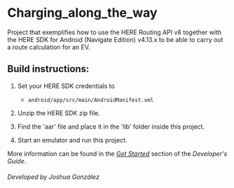 # Charging_along_the_way

Project that exemplifies how to use the HERE Routing API v8 together with the HERE SDK for Android (Navigate Edition) v4.13.x to be able to carry out a route calculation for an EV.

Build instructions:
-------------------

1) Set your HERE SDK credentials to
    - `android/app/src/main/AndroidManifest.xml`

2) Unzip the HERE SDK zip file.

3) Find the 'aar' file and place it in the 'lib' folder inside this project.

4) Start an emulator and run this project.

More information can be found in the [_Get Started_](https://developer.here.com/documentation/android-sdk-navigate/dev_guide/index.html) section of the _Developer's Guide_.

###### Developed by Joshua González
